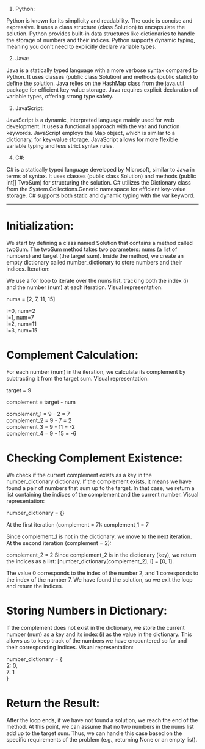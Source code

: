 1. Python:

Python is known for its simplicity and readability. The code is concise and expressive.
It uses a class structure (class Solution) to encapsulate the solution.
Python provides built-in data structures like dictionaries to handle the storage of numbers and their indices.
Python supports dynamic typing, meaning you don't need to explicitly declare variable types.


2. Java:

Java is a statically typed language with a more verbose syntax compared to Python.
It uses classes (public class Solution) and methods (public static) to define the solution.
Java relies on the HashMap class from the java.util package for efficient key-value storage.
Java requires explicit declaration of variable types, offering strong type safety.


3. JavaScript:

JavaScript is a dynamic, interpreted language mainly used for web development.
It uses a functional approach with the var and function keywords.
JavaScript employs the Map object, which is similar to a dictionary, for key-value storage.
JavaScript allows for more flexible variable typing and less strict syntax rules.


4. C#:

C# is a statically typed language developed by Microsoft, similar to Java in terms of syntax.
It uses classes (public class Solution) and methods (public int[] TwoSum) for structuring the solution.
C# utilizes the Dictionary class from the System.Collections.Generic namespace for efficient key-value storage.
C# supports both static and dynamic typing with the var keyword.


---




# Initialization:

We start by defining a class named Solution that contains a method called twoSum.
The twoSum method takes two parameters: nums (a list of numbers) and target (the target sum).
Inside the method, we create an empty dictionary called number_dictionary to store numbers and their indices.
Iteration:

We use a for loop to iterate over the nums list, tracking both the index (i) and the number (num) at each iteration.
Visual representation:


nums = [2, 7, 11, 15]


i=0, num=2\
i=1, num=7\
i=2, num=11\
i=3, num=15

# Complement Calculation:

For each number (num) in the iteration, we calculate its complement by subtracting it from the target sum.
Visual representation:


target = 9


complement = target - num


complement_1 = 9 - 2 = 7\
complement_2 = 9 - 7 = 2\
complement_3 = 9 - 11 = -2\
complement_4 = 9 - 15 = -6

# Checking Complement Existence:

We check if the current complement exists as a key in the number_dictionary dictionary.
If the complement exists, it means we have found a pair of numbers that sum up to the target.
In that case, we return a list containing the indices of the complement and the current number.
Visual representation:


number_dictionary = {}

At the first iteration (complement = 7):
complement_1 = 7

Since complement_1 is not in the dictionary, we move to the next iteration.
At the second iteration (complement = 2):


complement_2 = 2
Since complement_2 is in the dictionary (key), we return the indices as a list: 
[number_dictionary[complement_2], i] = [0, 1].

The value 0 corresponds to the index of the number 2, and 1 corresponds to the index of the number 7.
We have found the solution, so we exit the loop and return the indices.

# Storing Numbers in Dictionary:

If the complement does not exist in the dictionary, we store the current number (num) as a key and its index (i) as the value in the dictionary.
This allows us to keep track of the numbers we have encountered so far and their corresponding indices.
Visual representation:


number_dictionary = {\
    2: 0,\
    7: 1\
}

# Return the Result:

After the loop ends, if we have not found a solution, we reach the end of the method.
At this point, we can assume that no two numbers in the nums list add up to the target sum.
Thus, we can handle this case based on the specific requirements of the problem (e.g., returning None or an empty list).

